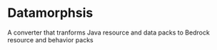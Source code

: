 # Datamorphsis
A converter that tranforms Java resource and data packs to Bedrock resource and behavior packs
